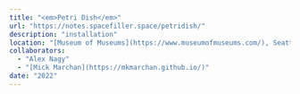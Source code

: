 ```yaml
---
title: "<em>Petri Dish</em>"
url: "https://notes.spacefiller.space/petridish/"
description: "installation"
location: "[Museum of Museums](https://www.museumofmuseums.com/), Seattle"
collaborators:
  - "Alex Nagy"
  - "[Mick Marchan](https://mkmarchan.github.io/)"
date: "2022"
---
```

